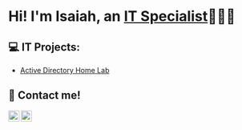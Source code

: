 <h1>Hi! I'm Isaiah, an <a href="https://github.com/isaiahm15">IT Specialist</a>👨🏾‍💻</h1>

<h2>💻 IT Projects:</h2>

  - [Active Directory Home Lab](https://github.com/isaiahm15/ActiveDirectoryLab)

<h2> 📲 Contact me!</h2>

[<img align="left" alt="IsaiahMurphy | LinkedIn" width="22px" src="https://cdn.jsdelivr.net/npm/simple-icons@v3/icons/linkedin.svg" />][linkedin]
[<img align="left" alt="IsaiahMurphy | Gmail" width="22px" src="https://cdn.jsdelivr.net/npm/simple-icons@3.13.0/icons/gmail.svg" />][email]

[linkedin]: https://www.linkedin.com/in/ayozens
[email]: mailto:murphyisaiah4@gmail.com
